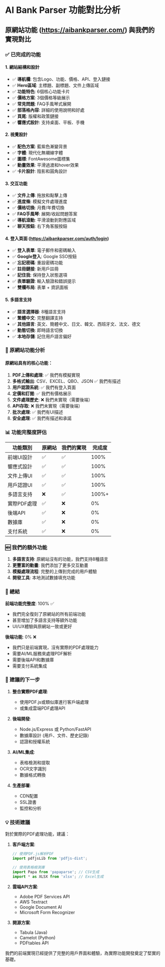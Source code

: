 # AI Bank Parser 功能對比分析

## 原網站功能 (https://aibankparser.com/) 與我們的實現對比

### ✅ 已完成的功能

#### 1. 網站結構和設計
- ✅ **導航欄**: 包含Logo、功能、價格、API、登入鏈接
- ✅ **Hero區域**: 主標題、副標題、文件上傳區域
- ✅ **功能特色**: 6個核心功能卡片
- ✅ **價格方案**: 3個價格等級展示
- ✅ **常見問題**: FAQ手風琴式展開
- ✅ **部落格內容**: 詳細的使用說明和好處
- ✅ **頁尾**: 版權和政策鏈接
- ✅ **響應式設計**: 支持桌面、平板、手機

#### 2. 視覺設計
- ✅ **配色方案**: 藍紫色漸變背景
- ✅ **字體**: 現代化無襯線字體
- ✅ **圖標**: FontAwesome圖標集
- ✅ **動畫效果**: 平滑過渡和hover效果
- ✅ **卡片設計**: 陰影和圓角設計

#### 3. 交互功能
- ✅ **文件上傳**: 拖放和點擊上傳
- ✅ **進度條**: 模擬文件處理進度
- ✅ **價格切換**: 月費/年費切換
- ✅ **FAQ手風琴**: 展開/收起問題答案
- ✅ **導航滾動**: 平滑滾動到對應區域
- ✅ **聊天按鈕**: 右下角客服按鈕

#### 4. 登入頁面 (https://aibankparser.com/auth/login)
- ✅ **登入表單**: 電子郵件和密碼輸入
- ✅ **Google登入**: Google SSO按鈕
- ✅ **忘記密碼**: 重設密碼功能
- ✅ **註冊鏈接**: 新用戶註冊
- ✅ **記住我**: 保持登入狀態選項
- ✅ **表單驗證**: 輸入驗證和錯誤提示
- ✅ **雙欄布局**: 表單 + 資訊面板

#### 5. 多語言支持
- ✅ **語言選擇器**: 8種語言支持
- ✅ **繁體中文**: 完整翻譯支持
- ✅ **其他語言**: 英文、簡體中文、日文、韓文、西班牙文、法文、德文
- ✅ **動態切換**: 即時語言切換
- ✅ **本地存儲**: 記住用戶語言偏好

### 🔄 原網站功能分析

#### 原網站具有的核心功能：
1. **PDF上傳和處理**: ✅ 我們有模擬實現
2. **多格式輸出**: CSV、EXCEL、QBO、JSON ✅ 我們有描述
3. **用戶認證系統**: ✅ 我們有登入頁面
4. **定價和訂閱**: ✅ 我們有價格展示
5. **文件處理歷史**: ❌ 我們未實現（需要後端）
6. **API存取**: ❌ 我們未實現（需要後端）
7. **批次處理**: ✅ 我們有UI描述
8. **安全處理**: ✅ 我們有描述和承諾

### 📊 功能完整度評估

| 功能類別 | 原網站 | 我們的實現 | 完成度 |
|---------|--------|------------|--------|
| 前端UI設計 | ✅ | ✅ | 100% |
| 響應式設計 | ✅ | ✅ | 100% |
| 文件上傳UI | ✅ | ✅ | 100% |
| 用戶認證UI | ✅ | ✅ | 100% |
| 多語言支持 | ❌ | ✅ | 100%+ |
| 實際PDF處理 | ✅ | ❌ | 0% |
| 後端API | ✅ | ❌ | 0% |
| 數據庫 | ✅ | ❌ | 0% |
| 支付系統 | ✅ | ❌ | 0% |

### 🆕 我們的額外功能

1. **多語言支持**: 原網站沒有的功能，我們支持8種語言
2. **更豐富的動畫**: 我們添加了更多交互動畫
3. **模擬處理流程**: 完整的上傳到完成的用戶體驗
4. **開發工具**: 本地測試數據填充功能

### 🎯 總結

**前端功能完整度**: 100% ✅
- 我們完全復刻了原網站的所有前端功能
- 甚至增加了多語言支持等額外功能
- UI/UX體驗與原網站一致或更好

**後端功能**: 0% ❌
- 我們只是前端實現，沒有實際的PDF處理能力
- 需要AI/ML服務來處理PDF解析
- 需要後端API和數據庫
- 需要支付系統集成

### 🚀 建議的下一步

1. **整合實際PDF處理**: 
   - 使用PDF.js或類似庫進行客戶端處理
   - 或集成雲端PDF處理API

2. **後端開發**:
   - Node.js/Express 或 Python/FastAPI
   - 數據庫設計 (用戶、文件、歷史記錄)
   - 認證和授權系統

3. **AI/ML集成**:
   - 表格檢測和提取
   - OCR文字識別
   - 數據格式轉換

4. **生產部署**:
   - CDN配置
   - SSL證書
   - 監控和分析

### 💡 技術建議

對於實際的PDF處理功能，建議：

1. **客戶端方案**:
   ```javascript
   // 使用PDF.js解析PDF
   import pdfjsLib from 'pdfjs-dist';
   
   // 使用表格檢測庫
   import Papa from 'papaparse'; // CSV生成
   import * as XLSX from 'xlsx'; // Excel生成
   ```

2. **雲端API方案**:
   - Adobe PDF Services API
   - AWS Textract
   - Google Document AI
   - Microsoft Form Recognizer

3. **開源方案**:
   - Tabula (Java)
   - Camelot (Python)
   - PDFtables API

我們的前端實現已經提供了完整的用戶界面和體驗，為實際功能開發奠定了堅實的基礎。
